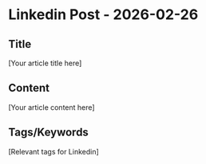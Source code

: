 # Linkedin Post - 2026-02-26

## Title
[Your article title here]

## Content
[Your article content here]

## Tags/Keywords
[Relevant tags for Linkedin]
